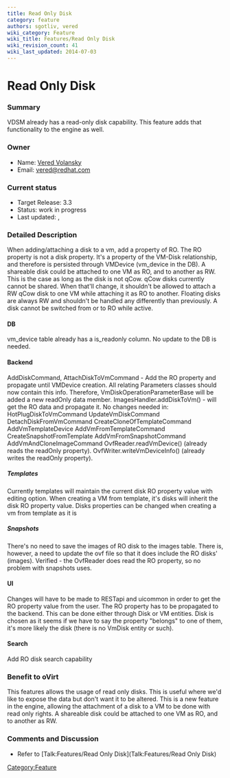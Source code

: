 ```yaml
---
title: Read Only Disk
category: feature
authors: sgotliv, vered
wiki_category: Feature
wiki_title: Features/Read Only Disk
wiki_revision_count: 41
wiki_last_updated: 2014-07-03
---
```


# Read Only Disk

### Summary

VDSM already has a read-only disk capability. This feature adds that functionality to the engine as well.

### Owner

*   Name: [Vered Volansky](User:vvolansk)
*   Email: vered@redhat.com

### Current status

*   Target Release: 3.3
*   Status: work in progress
*   Last updated: ,

### Detailed Description

When adding/attaching a disk to a vm, add a property of RO. The RO property is not a disk property. It's a property of the VM-Disk relationship, and therefore is persisted through VMDevice (vm_device in the DB).
A shareable disk could be attached to one VM as RO, and to another as RW. This is the case as long as the disk is not qCow. qCow disks currently cannot be shared. When that'll change, it shouldn't be allowed to attach a RW qCow disk to one VM while attaching it as RO to another.
Floating disks are always RW and shouldn't be handled any differently than previously.
A disk cannot be switched from or to RO while active.

#### DB

vm_device table already has a is_readonly column. No update to the DB is needed.

#### Backend

AddDiskCommand, AttachDiskToVmCommand - Add the RO property and propagate until VMDevice creation.
All relating Parameters classes should now contain this info. Therefore, VmDiskOperationParameterBase will be added a new readOnly data member.
ImagesHandler.addDiskToVm() - will get the RO data and propagate it.
 No changes needed in:
HotPlugDiskToVmCommand
UpdateVmDiskCommand
DetachDiskFromVmCommand
CreateCloneOfTemplateCommand
AddVmTemplateDevice
AddVmFromTemplateCommand
CreateSnapshotFromTemplate
AddVmFromSnapshotCommand
AddVmAndCloneImageCommand
OvfReader.readVmDevice() (already reads the readOnly property).
OvfWriter.writeVmDeviceInfo() (already writes the readOnly property).

##### Templates

Currently templates will maintain the current disk RO property value with editing option.
When creating a VM from template, it's disks will inherit the disk RO property value. Disks properties can be changed when creating a vm from template as it is

##### Snapshots

There's no need to save the images of RO disk to the images table.
There is, however, a need to update the ovf file so that it does include the RO disks' (images).
Verified - the OvfReader does read the RO property, so no problem with snapshots uses.

#### UI

Changes will have to be made to RESTapi and uicommon in order to get the RO property value from the user.
The RO property has to be propagated to the backend. This can be done either through Disk or VM entities. Disk is chosen as it seems if we have to say the property "belongs" to one of them, it's more likely the disk (there is no VmDisk entity or such).

#### Search

Add RO disk search capability

### Benefit to oVirt

This features allows the usage of read only disks. This is useful where we'd like to expose the data but don't want it to be altered. This is a new feature in the engine, allowing the attachment of a disk to a VM to be done with read only rights. A shareable disk could be attached to one VM as RO, and to another as RW.

### Comments and Discussion

*   Refer to [Talk:Features/Read Only Disk](Talk:Features/Read Only Disk)

<Category:Feature>
